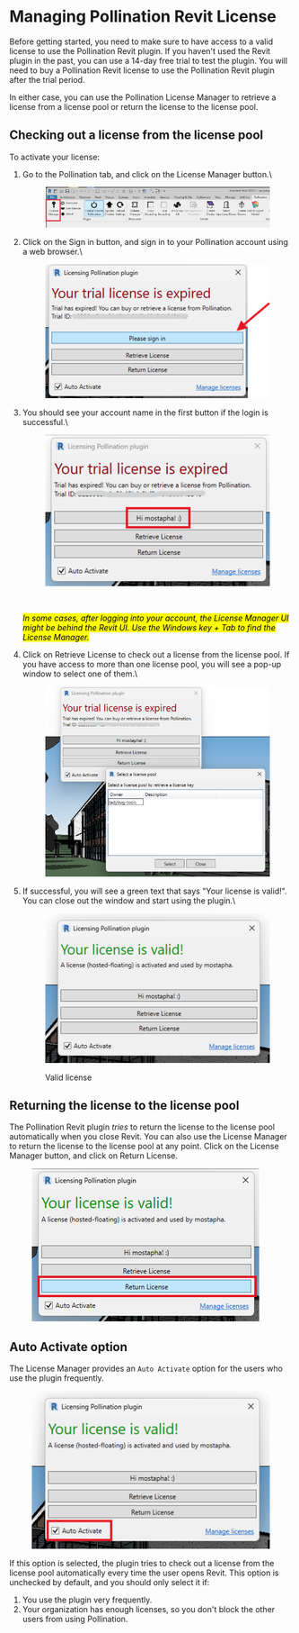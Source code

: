 # Managing Pollination Revit License

Before getting started, you need to make sure to have access to a valid license to use the Pollination Revit plugin. If you haven't used the Revit plugin in the past, you can use a 14-day free trial to test the plugin. You will need to buy a Pollination Revit license to use the Pollination Revit plugin after the trial period.

In either case, you can use the Pollination License Manager to retrieve a license from a license pool or return the license to the license pool.

## Checking out a license from the license pool

To activate your license:

1.  Go to the Pollination tab, and click on the License Manager button.\


    <figure><img src="../../.gitbook/assets/image.png" alt=""><figcaption></figcaption></figure>
2.  Click on the Sign in button, and sign in to your Pollination account using a web browser.\


    <figure><img src="../../.gitbook/assets/image (1).png" alt=""><figcaption></figcaption></figure>
3.  You should see your account name in the first button if the login is successful.\


    <figure><img src="../../.gitbook/assets/image (4).png" alt=""><figcaption><p><br></p></figcaption></figure>

    _<mark style="background-color:yellow;">In some cases, after logging into your account, the License Manager UI might be behind the Revit UI. Use the Windows key + Tab to find the License Manager.</mark>_
4.  Click on Retrieve License to check out a license from the license pool. If you have access to more than one license pool, you will see a pop-up window to select one of them.\


    <figure><img src="../../.gitbook/assets/image (5).png" alt=""><figcaption></figcaption></figure>
5.  If successful, you will see a green text that says "Your license is valid!". You can close out the window and start using the plugin.\


    <figure><img src="../../.gitbook/assets/image (3).png" alt=""><figcaption><p>Valid license</p></figcaption></figure>

## Returning the license to the license pool

The Pollination Revit plugin _tries_ to return the license to the license pool automatically when you close Revit. You can also use the License Manager to return the license to the license pool at any point. Click on the License Manager button, and click on Return License.

<figure><img src="../../.gitbook/assets/image (6).png" alt=""><figcaption></figcaption></figure>

## Auto Activate option

The License Manager provides an `Auto Activate` option for the users who use the plugin frequently.

<figure><img src="../../.gitbook/assets/image (2).png" alt=""><figcaption></figcaption></figure>

If this option is selected, the plugin tries to check out a license from the license pool automatically every time the user opens Revit. This option is unchecked by default, and you should only select it if:

1. You use the plugin very frequently.
2. Your organization has enough licenses, so you don't block the other users from using Pollination.
